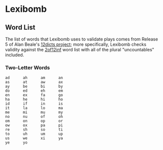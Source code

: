 Lexibomb
========

Word List
---------

The list of words that Lexibomb uses to validate plays comes from Release
5 of Alan Beale's [12dicts project][]; more specifically, Lexibomb checks
validity against the [2of12inf][] word list with all of the plural
"uncountables" included.

[12dicts project]: http://wordlist.aspell.net/12dicts/
[2of12inf]: http://wordlist.aspell.net/12dicts-readme/#2of12inf

### Two-Letter Words

```
ad      ah      am      an
as      at      aw      ax
ay      be      bi      by
do      ed      eh      em
en      ex      fa      go
ha      he      hi      ho
id      if      in      is
it      la      lo      ma
me      mi      mu      my
no      nu      of      oh
om      on      op      or
ow      ox      pa      pi
re      sh      so      ti
to      uh      um      up
us      we      xi      ya
ye      yo
```
